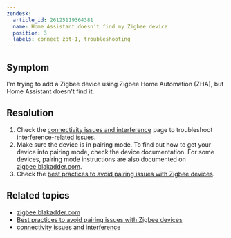 ```yaml
---
zendesk:
  article_id: 26125119364381
  name: Home Assistant doesn't find my Zigbee device
  position: 3
  labels: connect zbt-1, troubleshooting
---
```


## Symptom

I'm trying to add a Zigbee device using Zigbee Home Automation (ZHA), but Home Assistant doesn't find it.

## Resolution

1. Check the [connectivity issues and interference](/hc/en-us/articles/26124431414557) page to troubleshoot interference-related issues.
2. Make sure the device is in pairing mode. To find out how to get your device into pairing mode, check the device documentation. For some devices, pairing mode instructions are also documented on [zigbee.blakadder.com](https://zigbee.blakadder.com).
3. Check the [best practices to avoid pairing issues with Zigbee devices](https://www.home-assistant.io/integrations/zha/#best-practices-to-avoid-pairingconnection-difficulties).

## Related topics

- [zigbee.blakadder.com](https://zigbee.blakadder.com)
- [Best practices to avoid pairing issues with Zigbee devices](https://www.home-assistant.io/integrations/zha/#best-practices-to-avoid-pairingconnection-difficulties)
- [connectivity issues and interference](/hc/en-us/articles/26124431414557)
